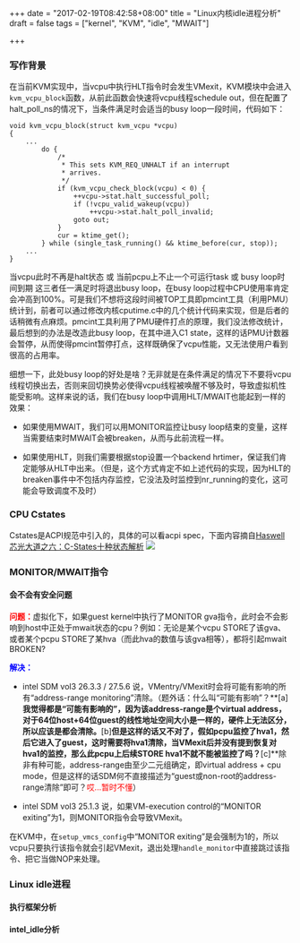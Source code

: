 +++
date = "2017-02-19T08:42:58+08:00"
title = "Linux内核idle进程分析"
draft = false
tags = ["kernel", "KVM", "idle", "MWAIT"]

+++

### 写作背景
在当前KVM实现中，当vcpu中执行HLT指令时会发生VMexit，KVM模块中会进入`kvm_vcpu_block`函数，从前此函数会快速将vcpu线程schedule out，但在配置了halt_poll_ns的情况下，当条件满足时会适当的busy loop一段时间，代码如下：
```
void kvm_vcpu_block(struct kvm_vcpu *vcpu)
{
	...
		do {
			/*
			 * This sets KVM_REQ_UNHALT if an interrupt
			 * arrives.
			 */
			if (kvm_vcpu_check_block(vcpu) < 0) {
				++vcpu->stat.halt_successful_poll;
				if (!vcpu_valid_wakeup(vcpu))
					++vcpu->stat.halt_poll_invalid;
				goto out;
			}
			cur = ktime_get();
		} while (single_task_running() && ktime_before(cur, stop));	
	...
}
```
当vcpu此时不再是halt状态 或 当前pcpu上不止一个可运行task 或 busy loop时间到期 这三者任一满足时将退出busy loop，在busy loop过程中CPU使用率肯定会冲高到100%。可是我们不想将这段时间被TOP工具即pmcint工具（利用PMU）统计到，前者可以通过修改内核cputime.c中的几个统计代码来实现，但是后者的话稍微有点麻烦。pmcint工具利用了PMU硬件打点的原理，我们没法修改统计，最后想到的办法是改造此busy loop，在其中进入C1 state，这样的话PMU计数器会暂停，从而使得pmcint暂停打点，这样既确保了vcpu性能，又无法使用户看到很高的占用率。

细想一下，此处busy loop的好处是啥？无非就是在条件满足的情况下不要将vcpu线程切换出去，否则来回切换势必使得vcpu线程被唤醒不够及时，导致虚拟机性能受影响。这样来说的话，我们在busy loop中调用HLT/MWAIT也能起到一样的效果：

+ 如果使用MWAIT，我们可以用MONITOR监控让busy loop结束的变量，这样当需要结束时MWAIT会被breaken，从而与此前流程一样。

+ 如果使用HLT，则我们需要根据stop设置一个backend hrtimer，保证我们肯定能够从HLT中出来。（但是，这个方式肯定不如上述代码的实现，因为HLT的breaken事件中不包括内存监控，它没法及时监控到nr_running的变化，这可能会导致调度不及时）


### CPU Cstates
Cstates是ACPI规范中引入的，具体的可以看acpi spec，下面内容摘自[Haswell芯光大道之六：C-States十种状态解析](http://www.expreview.com/25426.html)
![](https://nimisolo.github.io/intel-power-state.jpg)

### MONITOR/MWAIT指令

#### 会不会有安全问题
<font color=red>**问题：**</font>虚拟化下，如果guest kernel中执行了MONITOR gva指令，此时会不会影响到host中正处于mwait状态的cpu？例如：无论是某个vcpu STORE了该gva、或者某个pcpu STORE了某hva（而此hva的数值与该gva相等），都将引起mwait BROKEN?

<font color=blue>**解决：**</font>

+ intel SDM vol3 26.3.3 / 27.5.6 说，VMentry/VMexit时会将可能有影响的所有“address-range monitoring”清除。（题外话：什么叫“可能有影响”？**[a]**我觉得都是“可能有影响的”，因为该address-range是个virtual address，对于64位host+64位guest的线性地址空间大小是一样的，硬件上无法区分，所以应该是都会清除。**[b]**但是这样的话又不对了，假如pcpu监控了hva1，然后它进入了guest，这时需要将hva1清除，当VMexit后并没有提到恢复对hva1的监控，那么此pcpu上后续STORE hva1不就不能被监控了吗？**[c]**除非有种可能，address-range由至少二元组确定，即virtual address + cpu mode，但是这样的话SDM何不直接描述为“guest或non-root的address-range清除”即可？<font color=red>哎...暂时不懂</font>）

+ intel SDM vol3 25.1.3 说，如果VM-execution control的“MONITOR exiting”为1，则MONITOR指令会导致VMexit。

在KVM中，在`setup_vmcs_config`中“MONITOR exiting”是会强制为1的，所以vcpu只要执行该指令就会引起VMexit，退出处理`handle_monitor`中直接跳过该指令、把它当做NOP来处理。


### Linux idle进程

#### 执行框架分析

#### intel_idle分析
